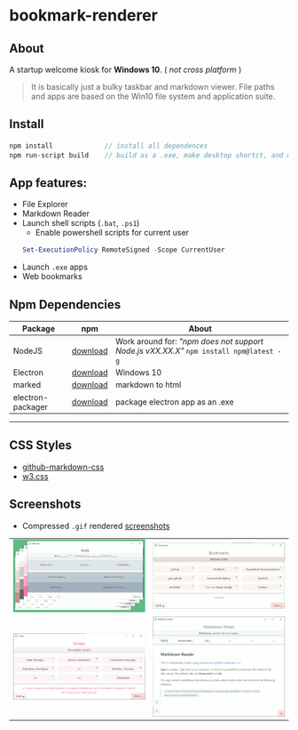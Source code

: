 # bookmark-renderer

## About
A startup welcome kiosk for **Windows 10**. ( *not cross platform* )

> It is basically just a bulky taskbar and markdown viewer. File paths and apps are based on the Win10 file system and application suite.

## Install
```js
npm install             // install all dependences
npm run-script build    // build as a .exe, make desktop shortct, and make a startup link
```

## App features:

* File Explorer
* Markdown Reader
* Launch shell scripts (```.bat```, ```.ps1```)
    * Enable powershell scripts for current user
    ```ps1
    Set-ExecutionPolicy RemoteSigned -Scope CurrentUser
    ```
* Launch ```.exe``` apps
* Web bookmarks

## Npm Dependencies

| Package | npm | About |
|---|---|---|
|NodeJS|[download]( https://nodejs.org )|Work around for: *"npm does not support Node.js vXX.XX.X"* ```npm install npm@latest -g```|
|Electron|[download]( https://www.electronjs.org/ )|Windows 10|
|marked|[download]( https://www.npmjs.com/package/marked )|markdown to html|
|electron-packager|[download]( https://www.npmjs.com/package/electron-packager )|package electron app as an .exe|

---

## CSS Styles

* [github-markdown-css]( https://github.com/sindresorhus/github-markdown-css )
* [w3.css](https://www.w3schools.com/w3css/w3css_color_themes.asp)

## Screenshots

* Compressed ```.gif``` rendered [screenshots](screenshots\README.md)

|||
|:---:|:---:|
|![screenshots\group-colors-600x329.gif](screenshots/group-colors-600x329.gif)|![screenshots\bookmarks.gif](screenshots/bookmarks.gif)|
|![screenshots\scripts.gif](screenshots/scripts.gif)|![screenshots\kiosk-md.gif](screenshots/kiosk-md.gif)|

